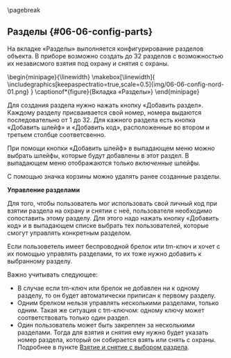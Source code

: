 \pagebreak

## Разделы {#06-06-config-parts}

На вкладке «Разделы» выполняется конфигурирование разделов объекта.
В приборе возможно создать до 32 разделов с возможностью их независмого взятия под охрану и снятия с охраны.

\begin{minipage}{\linewidth}
	\makebox[\linewidth]{
 		\includegraphics[keepaspectratio=true,scale=0.5]{img/06-06-config-nord-01.png}
 	}
	\captionof*{figure}{Вкладка «Разделы»}
\end{minipage}
 

Для создания раздела нужно нажать кнопку «Добавить раздел». Каждому разделу присваивается свой номер, номера выдаются последовательно от 1 до 32.
Для кажного раздела есть кнопка «Добавить шлейф» и «Добавить код», расположенные во втором и третьем столбце соответсвенно.

При помощи кнопки «Добавить шлейф» в выпадающем меню можно выбрать шлейфы, которые будут добавлены в этот раздел. В выпадающем меню отображаются только *включенные* шлейфы.

С помощью значка корзины можно удалять ранее созданные разделы.

**Управление разделами**

Для того, чтобы пользователь мог использовать свой личный код при взятии раздела на охрану и снятии с неё, пользователя необходимо сопоставить этому разделу. Для этого надо нажать кнопку «Добавить код» и в выпадающем списке выбрать тех пользователей, которые смогут управлять конкретным разделом.

Если пользоветель имеет беспроводной брелок или tm-ключ и хочет с их помощью управлять разделами, то их тоже нужно добавить к выбранному разделу.

Важно учитывать следующее:

* В случае если tm-ключ или брелок не добавлен ни к одному разделу, то он будет автоматически приписан к первому разделу.
* Одним брелком нельзя управлять несколькими разделами, только одним. Такая же ситуация с tm-ключом: одному ключу может соответствовать только один раздел.
* Один пользователь может быть закреплен за несколькими разделами. Тогда для взятия и снятия ему нужно будет указать номер раздела, который он собирается взять или снять с охраны. Подробнее в пункте [Взятие и снятие с выбором раздела](#control-select-part).

